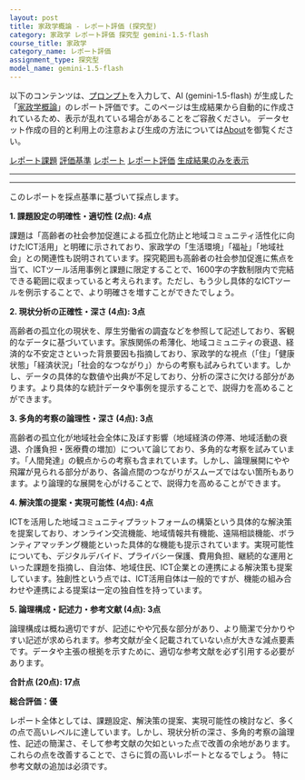 ```yaml
---
layout: post
title: 家政学概論 - レポート評価 (探究型)
category: 家政学 レポート評価 探究型 gemini-1.5-flash
course_title: 家政学
category_name: レポート評価
assignment_type: 探究型
model_name: gemini-1.5-flash
---
```


以下のコンテンツは、[プロンプト](http://127.0.0.1:8000/generated/家政学/gemini-1.5-flash/prompt_レポート評価-探究型.md)を入力して、AI (gemini-1.5-flash) が生成した「[家政学概論](/contents/家政学/)」のレポート評価です。このページは生成結果から自動的に作成されているため、表示が乱れている場合があることをご容赦ください。
データセット作成の目的と利用上の注意および生成の方法については[About](/About)を御覧ください。

[レポート課題](../レポート課題-探究型)
[評価基準](../評価基準-探究型)
[レポート](../レポート-探究型)
[レポート評価](../レポート評価-探究型)
[生成結果のみを表示](http://127.0.0.1:8000/generated/家政学/gemini-1.5-flash/レポート評価-探究型.md)
  

***
***
  
このレポートを採点基準に基づいて採点します。

**1. 課題設定の明確性・適切性 (2点): 4点**

課題は「高齢者の社会参加促進による孤立化防止と地域コミュニティ活性化に向けたICT活用」と明確に示されており、家政学の「生活環境」「福祉」「地域社会」との関連性も説明されています。探究範囲も高齢者の社会参加促進に焦点を当て、ICTツール活用事例と課題に限定することで、1600字の字数制限内で完結できる範囲に収まっていると考えられます。ただし、もう少し具体的なICTツールを例示することで、より明確さを増すことができたでしょう。


**2. 現状分析の正確性・深さ (4点): 3点**

高齢者の孤立化の現状を、厚生労働省の調査などを参照して記述しており、客観的なデータに基づいています。家族関係の希薄化、地域コミュニティの衰退、経済的な不安定さといった背景要因も指摘しており、家政学的な視点（「住」「健康状態」「経済状況」「社会的なつながり」）からの考察も試みられています。しかし、データの具体的な数値や出典が不足しており、分析の深さに欠ける部分があります。より具体的な統計データや事例を提示することで、説得力を高めることができます。


**3. 多角的考察の論理性・深さ (4点): 3点**

高齢者の孤立化が地域社会全体に及ぼす影響（地域経済の停滞、地域活動の衰退、介護負担・医療費の増加）について論じており、多角的な考察を試みています。「人間発達」の観点からの考察も含まれています。しかし、論理展開にやや飛躍が見られる部分があり、各論点間のつながりがスムーズではない箇所もあります。より論理的な展開を心がけることで、説得力を高めることができます。


**4. 解決策の提案・実現可能性 (4点): 4点**

ICTを活用した地域コミュニティプラットフォームの構築という具体的な解決策を提案しており、オンライン交流機能、地域情報共有機能、遠隔相談機能、ボランティアマッチング機能といった具体的な機能も提示されています。実現可能性についても、デジタルデバイド、プライバシー保護、費用負担、継続的な運用といった課題を指摘し、自治体、地域住民、ICT企業との連携による解決策も提案しています。独創性という点では、ICT活用自体は一般的ですが、機能の組み合わせや連携による提案は一定の独自性を持っています。


**5. 論理構成・記述力・参考文献 (4点): 3点**

論理構成は概ね適切ですが、記述にやや冗長な部分があり、より簡潔で分かりやすい記述が求められます。参考文献が全く記載されていない点が大きな減点要素です。データや主張の根拠を示すために、適切な参考文献を必ず引用する必要があります。


**合計点 (20点): 17点**

**総合評価：優**

レポート全体としては、課題設定、解決策の提案、実現可能性の検討など、多くの点で高いレベルに達しています。しかし、現状分析の深さ、多角的考察の論理性、記述の簡潔さ、そして参考文献の欠如といった点で改善の余地があります。これらの点を改善することで、さらに質の高いレポートとなるでしょう。  特に参考文献の追加は必須です。
